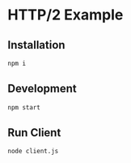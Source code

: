 # HTTP/2 Example

## Installation

```sh
npm i
```

## Development

```sh
npm start
```

## Run Client
```sh
node client.js
```